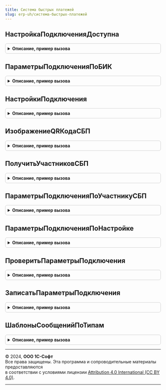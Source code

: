 ```yaml
---
title: Система быстрых платежей
slug: erp-uh/система-быстрых-платежей
---
```



## НастройкаПодключенияДоступна
<details style="margin: 1em 0; padding: 0.5em; border: 1px solid #ccc; border-radius: 6px;">

<summary style="font-weight: bold; cursor: pointer;">Описание, пример вызова</summary>

```bsl

// Определяет доступность использования функциональности подключения
// к СБП на основании прав доступа пользователя.
//
// Возвращаемое значение:
//  Булево - если Истина, настройка подключения к Системе быстрых платежей доступна.
//
Функция НастройкаПодключенияДоступна() Экспорт
```

Пример вызова
```bsl
Результат = СистемаБыстрыхПлатежей.НастройкаПодключенияДоступна() 
```
</details>

## ПараметрыПодключенияПоБИК
<details style="margin: 1em 0; padding: 0.5em; border: 1px solid #ccc; border-radius: 6px;">

<summary style="font-weight: bold; cursor: pointer;">Описание, пример вызова</summary>

```bsl

// Определяет возможность настройки подключения к Системе быстрых платежей.
//
// Параметры:
//  БИК - Строка - идентификатор банка;
//
// Возвращаемое значение:
//  Структура - настройки подключения:
//    * ИнтеграцияДоступнаСБПc2b - Булево - если Истина, участник СБП интегрирован;
//    * ПараметрыУчастникаСБП - Структура, Неопределено - информация об участие СБП:
//      ** Наименование - Строка - имя банка участника СБП;
//      ** НастройкаПодключения  - Массив из НастройкиПодключенияКСистемеБыстрыхПлатежей - список настроек подключения;
//      ** Идентификатор  - Строка - идентификатор участника СБП;
//
Функция ПараметрыПодключенияПоБИК(БИК) Экспорт
```

Пример вызова
```bsl
Результат = СистемаБыстрыхПлатежей.ПараметрыПодключенияПоБИК(БИК) 
```
</details>

## НастройкиПодключения
<details style="margin: 1em 0; padding: 0.5em; border: 1px solid #ccc; border-radius: 6px;">

<summary style="font-weight: bold; cursor: pointer;">Описание, пример вызова</summary>

```bsl

// Определяет доступность операций для настройки подключения к СБП. В сценариях оплаты
// различных участников СБП существуют отличия, поэтому ряд операций могут
// быть запрещены для выполнения. Метод следует использовать для настройки
// элементов форм оплаты и возвратов и получение общих настроек подключения.
//
// Параметры:
//  Настройка - СправочникСсылка.НастройкиПодключенияКСистемеБыстрыхПлатежей -
//                  настройка выполнения операции СБП.
//
// Возвращаемое значение:
//  Структура - общие настройки и информация о доступных операциях:
//    * Идентификатор - Строка - строковый идентификатор или участника СБП;
//    * СинонимСистемы - Строка - синоним для печати;
//    * Используется - Булево - признак активности настройки;
//    * ИНН - Строка - ИНН участника СБП;
//    * БИК - Массив из Строка - список БИК участника СБП;
//    * Наименование - Строка - наименование участника СБП;
//    * НастройкиСБПc2b - Структура - настройки выполнения переводов c2b:
//       ** Переводыc2b - Булево - признак доступности переводов СБП c2b;
//       ** КассовыеСсылки - Булево - признак доступности использования кассовых ссылок;
//       ** ПлатежныйАгрегатор - Булево - настроена интеграция с платежным агрегатором;
//       ** УчастникСБПВозврата - Булево - признак доступности возврата оплаты
//          на счет отличный отчета оплаты. Для получения списка доступных участников
//          следует использовать метод ПереводыСБПc2b.УчастникиСБПДляВозврата;
//       ** ПодключениеКассовойСсылки - Булево - определяет доступность подключения кассовой ссылки.
//
Функция НастройкиПодключения(Настройка) Экспорт
```

Пример вызова
```bsl
Результат = СистемаБыстрыхПлатежей.НастройкиПодключения(Настройка) 
```
</details>

## ИзображениеQRКодаСБП
<details style="margin: 1em 0; padding: 0.5em; border: 1px solid #ccc; border-radius: 6px;">

<summary style="font-weight: bold; cursor: pointer;">Описание, пример вызова</summary>

```bsl

// Формирование изображения идентификатора оплаты (QR-кода).
//
// Параметры:
//  ФункциональнаяСсылка - Строка - идентификатор оплаты;
//  Размер - Число - размер QR-кода в пикселях;
//  ТипПечати - Число - вариант печати QR-кода. В зависимости от выбранного варианта
//    печати подбирается картина с логотипом Системы быстрых платежей. Возможные варианты:
//      - 0 - печать на цветном принтере;
//      - 1 - монохромная печать;
//      - 2 - черно-белая печать;
//      - 3 - без логотипа.
//
// Возвращаемое значение:
//  ДвоичныеДанные - данные изображения QR-кода.
//
Функция ИзображениеQRКодаСБП(ФункциональнаяСсылка, Размер, ТипПечати = 0) Экспорт
```

Пример вызова
```bsl
Результат = СистемаБыстрыхПлатежей.ИзображениеQRКодаСБП(ФункциональнаяСсылка, Размер, ТипПечати);
```
</details>

## ПолучитьУчастниковСБП
<details style="margin: 1em 0; padding: 0.5em; border: 1px solid #ccc; border-radius: 6px;">

<summary style="font-weight: bold; cursor: pointer;">Описание, пример вызова</summary>

```bsl

// Возвращает список участников СБП.
//
// Возвращаемое значение:
//  Структура - результат запроса:
//   * ДанныеУчастников - Соответствие - Содержит описание данных участников СБП
//      ** Ключ - Строка - идентификатор участника СБП.
//      ** Значение - Структура - Описание параметров участника СБП.
//          *** Представление - Строка - Представление участника СБП для пользователя.
//          *** АдресСтраницыПодключения - Строка - Адрес страницы подключения к участнику СБП.
//          *** ТекстПредупреждения - Строка - Представление участника СБП для пользователя.
//          *** ИНН - Строка - ИНН участника СБП.
//          *** БИК - Массив Из Строк - Массив БИК участника СБП;
//          *** АдресСтраницыЗаявки - Строка - адресе страницы отправки заявки;
//          *** ПартнерАгентаСБП - Булево - признак подключения банка партнера Агента ТСП.
//   * Ошибка - Булево, Истина - если задание завершено с ошибкой.
//   * СообщениеОбОшибке - Строка, Форматированная строка - сообщение об ошибке для пользователя.
//   * ИнформацияОбОшибке - Строка, Форматированная строка - сообщение об ошибке для администратора.
//
Функция ПолучитьУчастниковСБП() Экспорт
```

Пример вызова
```bsl
Результат = СистемаБыстрыхПлатежей.ПолучитьУчастниковСБП() 
```
</details>

## ПараметрыПодключенияПоУчастникуСБП
<details style="margin: 1em 0; padding: 0.5em; border: 1px solid #ccc; border-radius: 6px;">

<summary style="font-weight: bold; cursor: pointer;">Описание, пример вызова</summary>

```bsl

// Возвращает параметры подключения, оплаты и аутентификации для участника СБП.
//
// Параметры:
//  УчастникСБП - Строка - идентификатор участника СБП для которого получается настройка.
//
// Возвращаемое значение:
//  Структура - результат выполнения:
//   * ПараметрыНастройкиПодключения - Массив из Структура - содержит описание и значения полей реквизитов справочника
//       "НастройкиПодключенияКСистемеБыстрыхПлатежей".
//   * ПараметрыОплаты - Структура - настройки приема оплат:
//      ** c2b - Массив из Структура, Неопределено - содержит описание и значения полей регистра сведений,
//         хранящего данные о настройках оплат.
//   * ПараметрыАутентификации - Массив из Структура - описание и значения параметров аутентификации.
//
Функция ПараметрыПодключенияПоУчастникуСБП(УчастникСБП) Экспорт
```

Пример вызова
```bsl
Результат = СистемаБыстрыхПлатежей.ПараметрыПодключенияПоУчастникуСБП(УчастникСБП) 
```
</details>

## ПараметрыПодключенияПоНастройке
<details style="margin: 1em 0; padding: 0.5em; border: 1px solid #ccc; border-radius: 6px;">

<summary style="font-weight: bold; cursor: pointer;">Описание, пример вызова</summary>

```bsl

// Возвращает параметры подключения, оплаты и аутентификации для переданного по ссылке элемента справочника
// "НастройкиПодключенияКСистемеБыстрыхПлатежей".
//
// Параметры:
//  НастройкаПодключения - СправочникСсылка.НастройкиПодключенияКСистемеБыстрыхПлатежей - ссылка на элемент справочника
//    для которого нужно получить параметры подключения.
//
// Возвращаемое значение:
//  Структура - результат выполнения:
//   * ПараметрыНастройкиПодключения - Массив из Структура - содержит описание и значения полей реквизитов элемента справочника
//       "НастройкиПодключенияКСистемеБыстрыхПлатежей";
//   * ПараметрыОплаты - Структура - настройки приема оплат:
//      ** c2b - Массив из Структура, Неопределено - содержит описание и значения полей регистра сведений,
//         хранящего данные о настройках оплат.
//   * ПараметрыАутентификации - Массив из Структура - описание и значения параметров аутентификации.
//
Функция ПараметрыПодключенияПоНастройке(НастройкаПодключения) Экспорт
```

Пример вызова
```bsl
Результат = СистемаБыстрыхПлатежей.ПараметрыПодключенияПоНастройке(НастройкаПодключения) 
```
</details>

## ПроверитьПараметрыПодключения
<details style="margin: 1em 0; padding: 0.5em; border: 1px solid #ccc; border-radius: 6px;">

<summary style="font-weight: bold; cursor: pointer;">Описание, пример вызова</summary>

```bsl

// Возвращает результат проверки подключения по переданным параметрам.
//
// Параметры:
//  ИдентификаторУчастника - Строка - идентификатор участника СБП для которого производится настройка.
//  ПараметрыАутентификации - Массив из Структура - описание и значения параметров аутентификации.
//
// Возвращаемое значение:
//  Структура - результат проверки параметров подключения:
//   * ПодключениеУстановлено - Булево, Истина - если подключение выполнено успешно;
//   * СообщениеОбОшибке - Строка, ФорматированнаяСтрока - сообщение об ошибке для пользователя.
//
Функция ПроверитьПараметрыПодключения( Экспорт
```

Пример вызова
```bsl
Результат = СистемаБыстрыхПлатежей.ПроверитьПараметрыПодключения();
```
</details>

## ЗаписатьПараметрыПодключения
<details style="margin: 1em 0; padding: 0.5em; border: 1px solid #ccc; border-radius: 6px;">

<summary style="font-weight: bold; cursor: pointer;">Описание, пример вызова</summary>

```bsl

// Сохраняет настройки подключения к СБП в информационную базу.
//
// Параметры:
//  НастройкаПодключения - СправочникСсылка.НастройкиПодключенияКСистемеБыстрыхПлатежей - ссылка на элемент справочника,
//    данные которого нужно записать. Пустая, если нужно записать новый элемент.
//  НастройкиЗаполнения - Структура - описание сохраняемых данных:
//   * ПараметрыНастройкиПодключения - Массив из Структура - содержит описание и значения полей реквизитов элемента справочника
//       "НастройкиПодключенияКСистемеБыстрыхПлатежей";
//   * ПараметрыОплаты - Структура - настройки приема оплат:
//      ** c2b - Массив из Структура, Неопределено - содержит описание и значения полей регистра сведений,
//         хранящего данные о настройках оплат.
//   * ПараметрыАутентификации - Массив из Структура - описание и значения параметров аутентификации.
//  ИдентификаторУчастника - Строка - идентификатор участника СБП для которого производится настройка.
//
// Возвращаемое значение:
//  Структура - результат создания торговой точки:
//   * НастройкаПодключения - СправочникСсылка.НастройкиПодключенияКСистемеБыстрыхПлатежей - ссылка на элемент справочника;
//   * Ошибка - Булево - признак ошибки сохранения;
//   * СообщениеОбОшибке  - Строка, ФорматированнаяСтрока - сообщение об ошибке для пользователя;
//   * ИнформацияОбОшибке - Строка, ФорматированнаяСтрока - сообщение об ошибке для администратора.
//
Функция ЗаписатьПараметрыПодключения( Экспорт
```

Пример вызова
```bsl
Результат = СистемаБыстрыхПлатежей.ЗаписатьПараметрыПодключения();
```
</details>

## ШаблоныСообщенийПоТипам
<details style="margin: 1em 0; padding: 0.5em; border: 1px solid #ccc; border-radius: 6px;">

<summary style="font-weight: bold; cursor: pointer;">Описание, пример вызова</summary>

```bsl

// Возвращает перечень предопределенных шаблонов сообщений подсистемы, структурированный по типам назначения.
//
// Возвращаемое значение:
//  Структура - перечень предопределенных шаблонов сообщений подсистемы, структурированный по сценариям перевода.
//   * c2b - Структура - перечень предопределенных шаблонов сообщений c2b сценария,
//       структурированный по типам назначения.
//     ** Ключ - Строка - тип назначения шаблона, может принимать значения - Письмо, SMS.
//     ** Значение - Массив из СправочникСсылка.ШаблоныСообщений - перечень предопределенных шаблонов по типу.
//
Функция ШаблоныСообщенийПоТипам() Экспорт
```

Пример вызова
```bsl
Результат = СистемаБыстрыхПлатежей.ШаблоныСообщенийПоТипам() 
```
</details>

---

© 2024, **ООО 1С-Софт**  
Все права защищены. Эта программа и сопроводительные материалы предоставляются  
в соответствии с условиями лицензии [Attribution 4.0 International (CC BY 4.0)](https://creativecommons.org/licenses/by/4.0/legalcode).

---
